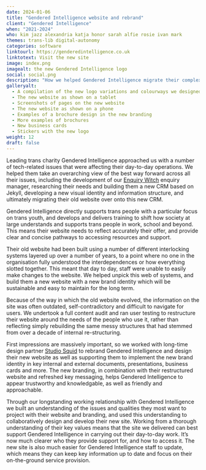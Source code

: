 ```yaml
---
date: 2024-01-06
title: "Gendered Intelligence website and rebrand"
client: "Gendered Intelligence"
when: "2021-2024"
who: kim jazz alexandria katja honor sarah alfie rosie ivan mark
themes: trans-lib digital-autonomy
categories: software
linktourl: https://genderedintelligence.co.uk
linktotext: Visit the new site
image: index.png
imagealt: the new Gendered Intelligence logo
social: social.png
description: "How we helped Gendered Intelligence migrate their complex, outdated website onto a new CRM that will better enable them to support their users and administrate their workload, and gave them a new look in the process."
galleryalt:
  - A compilation of the new logo variations and colourways we designed for Gendered Intelligence
  - The new website as shown on a tablet
  - Screenshots of pages on the new website 
  - The new website as shown on a phone
  - Examples of a brochure design in the new branding
  - More examples of brochures
  - New business cards 
  - Stickers with the new logo  
weight: 12
draft: false 
---
```


Leading trans charity Gendered Intelligence approached us with a number of tech-related issues that were affecting their day-to-day operations. We helped them take an overarching view of the best way forward across all their issues, including the development of our [Enquiry Witch](https://gfsc.studio/project/enquiry-witch/) enquiry manager, researching their needs and building them a new CRM based on Jekyll, developing a new visual identity and information structure, and ultimately migrating their old website over onto this new CRM.

Gendered Intelligence directly supports trans people with a particular focus on trans youth, and develops and delivers training to shift how society at large understands and supports trans people in work, school and beyond. This means their website needs to reflect accurately their offer, and provide clear and concise pathways to accessing resources and support. 

Their old website had been built using a number of different interlocking systems layered up over a number of years, to a point where no one in the organisation fully understood the interdependences or how everything slotted together. This meant that day to day, staff were unable to easily make changes to the website. We helped unpick this web of systems, and build them a new website with a new brand identity which will be sustainable and easy to maintain for the long term.

Because of the way in which the old website evolved, the information on the site was often outdated, self-contradictory and difficult to navigate for users. We undertook a full content audit and ran user testing to restructure their website around the needs of the people who use it, rather than reflecting simply rebuilding the same messy structures that had stemmed from over a decade of internal re-structuring. 

First impressions are massively important, so we worked with long-time design partner [Studio Squid]() to rebrand Gendered Intelligence and design their new website as well as supporting them to implement the new brand identity in key internal and external documents, presentations, business cards and more. The new branding, in combination with their restructured website and refreshed key messaging, helps Gendered Intelligence to appear trustworthy and knowledgable, as well as friendly and approachable. 

Through our longstanding working relationship with Gendered Intelligence we built an understanding of the issues and qualities they most want to project with their website and branding, and used this understanding to collaboratively design and develop their new site. Working from a thorough understanding of their key values means that the site we delivered can best support Gendered Intelligence in carrying out their day-to-day work. It’s now much clearer who they provide support for, and how to access it. The new site is also much easier for Gendered Intelligence staff to update, which means they can keep key information up to date and focus on their on-the-ground service provision.